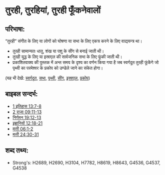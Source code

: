 # तुरही, तुरहियां, तुरही फूँकनेवालों #

## परिभाषा: ##

“तुरही” संगीत के लिए या लोगों को घोषणा या सभा के लिए एकत्र करने के लिए वाद्ययन्त्र था।

* तुरही सामान्यतः धातु, शंख या पशु के सींग से बनाई जाती थी।
* तुरही युद्ध के लिए या इस्राएल की सार्वजनिक सभा के लिए फूंकी जाती थी।
* प्रकाशितवाक्य की पुस्तक में अन्त समय के दृश्य का वर्णन किया गया है जब स्वर्गदूत तुरही फूंकेंगे जो पृथ्वी का परमेश्वर के प्रकोप को उण्डेले जाने का संकेत होगा।

(यह भी देखें: [स्वर्गदूत](../kt/angel.md), [सभा](../other/assembly.md), [पृथ्वी](../other/earth.md), [सींग](../other/horn.md), [इस्राएल](../kt/israel.md), [प्रकोप](../kt/wrath.md))

## बाइबल सन्दर्भ: ##

* [1 इतिहास 13:7-8](rc://en/tn/help/1ch/13/07)
* [2 राजा 09:11-13](rc://en/tn/help/2ki/09/11)
* [निर्गमन 19:12-13](rc://en/tn/help/exo/19/12)
* [इब्रानियों 12:18-21](rc://en/tn/help/heb/12/18)
* [मत्ती 06:1-2](rc://en/tn/help/mat/06/01)
* [मत्ती 24:30-31](rc://en/tn/help/mat/24/30)

## शब्द तथ्य: ##

* Strong's: H2689, H2690, H3104, H7782, H8619, H8643, G4536, G4537, G4538
